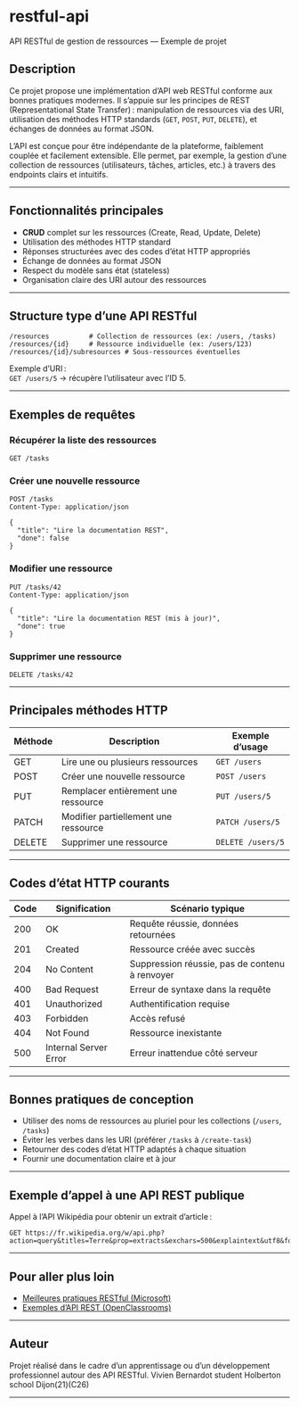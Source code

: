 
# restful-api

API RESTful de gestion de ressources — Exemple de projet

## Description

Ce projet propose une implémentation d’API web RESTful conforme aux bonnes pratiques modernes. Il s’appuie sur les principes de REST (Representational State Transfer) : manipulation de ressources via des URI, utilisation des méthodes HTTP standards (`GET`, `POST`, `PUT`, `DELETE`), et échanges de données au format JSON.

L’API est conçue pour être indépendante de la plateforme, faiblement couplée et facilement extensible. Elle permet, par exemple, la gestion d’une collection de ressources (utilisateurs, tâches, articles, etc.) à travers des endpoints clairs et intuitifs.

---

## Fonctionnalités principales

- **CRUD** complet sur les ressources (Create, Read, Update, Delete)
- Utilisation des méthodes HTTP standard
- Réponses structurées avec des codes d’état HTTP appropriés
- Échange de données au format JSON
- Respect du modèle sans état (stateless)
- Organisation claire des URI autour des ressources

---

## Structure type d’une API RESTful

```
/resources          # Collection de ressources (ex: /users, /tasks)
/resources/{id}     # Ressource individuelle (ex: /users/123)
/resources/{id}/subresources # Sous-ressources éventuelles
```

Exemple d’URI :  
`GET /users/5` → récupère l’utilisateur avec l’ID 5.

---

## Exemples de requêtes

### Récupérer la liste des ressources

```http
GET /tasks
```

### Créer une nouvelle ressource

```http
POST /tasks
Content-Type: application/json

{
  "title": "Lire la documentation REST",
  "done": false
}
```

### Modifier une ressource

```http
PUT /tasks/42
Content-Type: application/json

{
  "title": "Lire la documentation REST (mis à jour)",
  "done": true
}
```

### Supprimer une ressource

```http
DELETE /tasks/42
```

---

## Principales méthodes HTTP

| Méthode | Description                            | Exemple d’usage                      |
|---------|----------------------------------------|--------------------------------------|
| GET     | Lire une ou plusieurs ressources       | `GET /users`                         |
| POST    | Créer une nouvelle ressource           | `POST /users`                        |
| PUT     | Remplacer entièrement une ressource    | `PUT /users/5`                       |
| PATCH   | Modifier partiellement une ressource   | `PATCH /users/5`                     |
| DELETE  | Supprimer une ressource                | `DELETE /users/5`                    |

---

## Codes d’état HTTP courants

| Code | Signification             | Scénario typique                                 |
|------|--------------------------|--------------------------------------------------|
| 200  | OK                       | Requête réussie, données retournées              |
| 201  | Created                  | Ressource créée avec succès                      |
| 204  | No Content               | Suppression réussie, pas de contenu à renvoyer   |
| 400  | Bad Request              | Erreur de syntaxe dans la requête                |
| 401  | Unauthorized             | Authentification requise                         |
| 403  | Forbidden                | Accès refusé                                     |
| 404  | Not Found                | Ressource inexistante                            |
| 500  | Internal Server Error    | Erreur inattendue côté serveur                   |

---

## Bonnes pratiques de conception

- Utiliser des noms de ressources au pluriel pour les collections (`/users`, `/tasks`)
- Éviter les verbes dans les URI (préférer `/tasks` à `/create-task`)
- Retourner des codes d’état HTTP adaptés à chaque situation
- Fournir une documentation claire et à jour

---

## Exemple d’appel à une API REST publique

Appel à l’API Wikipédia pour obtenir un extrait d’article :

```
GET https://fr.wikipedia.org/w/api.php?action=query&titles=Terre&prop=extracts&exchars=500&explaintext&utf8&format=json
```

---

## Pour aller plus loin

- [Meilleures pratiques RESTful (Microsoft)](https://learn.microsoft.com/fr-fr/azure/architecture/best-practices/api-design)
- [Exemples d’API REST (OpenClassrooms)](https://openclassrooms.com/fr/courses/6573181-adoptez-les-api-rest-pour-vos-projets-web/6824631-definissez-la-structure-de-votre-api-rest)

---

## Auteur

Projet réalisé dans le cadre d’un apprentissage ou d’un développement professionnel autour des API RESTful.
Vivien Bernardot student Holberton school Dijon(21)(C26)

---
